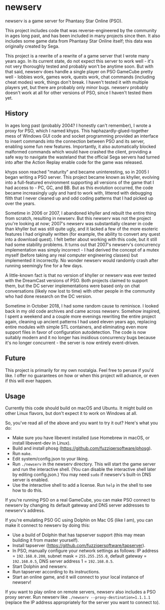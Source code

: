 # newserv

newserv is a game server for Phantasy Star Online (PSO).

This project includes code that was reverse-engineered by the community in ages long past, and has been included in many projects since then. It also includes some game data from Phantasy Star Online itself; this data was originally created by Sega.

This project is a rewrite of a rewrite of a game server that I wrote many years ago. In its current state, do not expect this server to work well - it's not very thoroughly tested and probably won't be anytime soon. But with that said, newserv does handle a single player on PSO GameCube pretty well - lobbies work, games work, quests work, chat commands (including cheat modes) work, things don't break. I haven't tested it with multiple players yet, but there are probably only minor bugs. newserv probably doesn't work at all for other versions of PSO, since I haven't tested them yet.

## History

In ages long past (probably 2004? I honestly can't remember), I wrote a proxy for PSO, which I named khyps. This haphazardly-glued-together mess of Windows GUI code and socket programming provided an interface to insert commands into the connection between PSO and its server, enabling some fun new features. Importantly, it also automatically blocked malformed commands which would have crashed the client, providing a safe way to navigate the wasteland that the official Sega servers had turned into after the Action Replay enable code for the game was released.

khyps soon reached "maturity" and became uninteresting, so in 2005 I began writing a PSO server. This project became known as khyller, evolving into a full-featured environment supporting all versions of the game that I had access to - PC, GC, and BB. But as this evolution occurred, the code became increasingly ugly and hard to work with, littered with debugging filth that I never cleaned up and odd coding patterns that I had picked up over the years.

Sometime in 2006 or 2007, I abandoned khyller and rebuilt the entire thing from scratch, resulting in newserv. But this newserv was not the project you're looking at now; 2007's newserv was substantially cleaner in code than khyller but was still quite ugly, and it lacked a few of the more esoteric features I had originally written (for example, the ability to convert any quest into a download quest). I felt better about working with this code, but it still had some stability problems. It turns out that 2007's newserv's concurrency implementation was simply incorrect - I had derived the concept of a mutex myself (before taking any real computer engineering classes) but implemented it incorrectly. No wonder newserv would randomly crash after running seemingly fine for a few days.

A little-known fact is that no version of khyller or newserv was ever tested with the DreamCast versions of PSO. Both projects claimed to support them, but the DC server implementations were based only on chat conversations (likely now lost to time) with other people in the community who had done research on the DC version.

Sometime in October 2018, I had some random cause to reminisce. I looked back in my old code archives and came across newserv. Somehow inspired, I spent a weekend and a couple more evenings rewriting the entire project again, cleaning up ancient patterns I had used eleven years ago, replacing entire modules with simple STL containers, and eliminating even more support files in favor of configuration autodetection. The code is now suitably modern and it no longer has insidious concurrency bugs because it's no longer concurrent - the server is now entirely event-driven.

## Future

This project is primarily for my own nostalgia. Feel free to peruse if you'd like. I offer no guarantees on how or when this project will advance, or even if this will ever happen.

## Usage

Currently this code should build on macOS and Ubuntu. It might build on other Linux flavors, but don't expect it to work on Windows at all.

So, you've read all of the above and you want to try it out? Here's what you do:
- Make sure you have libevent installed (use Homebrew in macOS, or install libevent-dev in Linux).
- Build and install phosg (https://github.com/fuzziqersoftware/phosg).
- Run `make`.
- Edit system/config.json to your liking.
- Run `./newserv` in the newserv directory. This will start the game server and run the interactive shell. (You can disable the interactive shell later by editing config.json.) You may need `sudo` if newserv's built-in DNS server is enabled.
- Use the interactive shell to add a license. Run `help` in the shell to see how to do this.

If you're running PSO on a real GameCube, you can make PSO connect to newserv by changing its default gateway and DNS server addresses to newserv's address.

If you're emulating PSO GC using Dolphin on Mac OS (like I am), you can make it connect to newserv by doing this:
- Use a build of Dolphin that has tapserver support (this may mean building it from master yourself).
- Install tapserver (https://github.com/fuzziqersoftware/tapserver).
- In PSO, manually configure your network settings as follows: IP address = `192.168.0.200`, subnet mask = `255.255.255.0`, default gateway = `192.168.0.5`, DNS server address 1 = `192.168.0.5`.
- Start Dolphin and newserv.
- Run tapserver according to its instructions.
- Start an online game, and it will connect to your local instance of newserv!

If you want to play online on remote servers, newserv also includes a PSO proxy server. Run newserv like `./newserv --proxy-destination=1.1.1.1` (replace the IP address appropriately for the server you want to connect to).